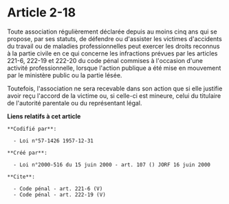 # Article 2-18

Toute association régulièrement déclarée depuis au moins cinq ans qui se propose, par ses statuts, de défendre ou d'assister
les victimes d'accidents du travail ou de maladies professionnelles peut exercer les droits reconnus à la partie civile en ce
qui concerne les infractions prévues par les articles 221-6, 
222-19 et 222-20 du code pénal commises à l'occasion d'une activité professionnelle, lorsque l'action publique a été mise en
mouvement par le ministère public ou la partie lésée. 

Toutefois, l'association ne sera recevable dans son action que si elle justifie avoir reçu l'accord de la victime ou, si
celle-ci est mineure, celui du titulaire de l'autorité parentale ou du représentant légal.

**Liens relatifs à cet article**

	**Codifié par**:

	  - Loi n°57-1426 1957-12-31

	**Créé par**:

	  - Loi n°2000-516 du 15 juin 2000 - art. 107 () JORF 16 juin 2000

	**Cite**:

	  - Code pénal - art. 221-6 (V)
	  - Code pénal - art. 222-19 (V)

